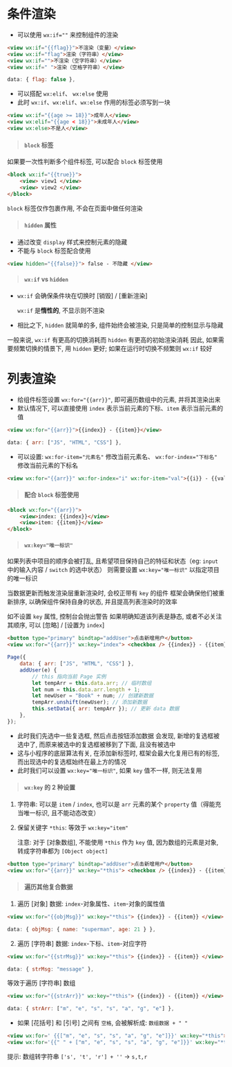 # 条件渲染

-   可以使用 `wx:if=""` 来控制组件的渲染

```html
<view wx:if="{{flag}}">不渲染（变量）</view>
<view wx:if="flag">渲染（字符串）</view>
<view wx:if="">不渲染（空字符串）</view>
<view wx:if=" ">渲染（空格字符串）</view>
```

```js
data: { flag: false },
```

-   可以搭配 `wx:elif`、 `wx:else` 使用
-   此时 `wx:if`、`wx:elif`、`wx:else` 作用的标签必须写到一块

```html
<view wx:if="{{age >= 18}}">成年人</view>
<view wx:elif="{{age < 18}}">未成年人</view>
<view wx:else>不是人</view>
```

> #### `block` 标签

如果要一次性判断多个组件标签, 可以配合 `block` 标签使用

```html
<block wx:if="{{true}}">
    <view> view1 </view>
    <view> view2 </view>
</block>
```

`block` 标签仅作包裹作用, 不会在页面中做任何渲染

> #### `hidden` 属性

-   通过改变 `display` 样式来控制元素的隐藏
-   不能与 `block` 标签配合使用

```html
<view hidden="{{false}}"> false - 不隐藏 </view>
```

> #### `wx:if` vs `hidden`

-   `wx:if` 会确保条件块在切换时 [销毁] / [重新渲染]

    `wx:if` 是**惰性的**, 不显示则不渲染

-   相比之下, `hidden` 就简单的多, 组件始终会被渲染, 只是简单的控制显示与隐藏

一般来说, `wx:if` 有更高的切换消耗而 `hidden` 有更高的初始渲染消耗
因此, 如果需要频繁切换的情景下, 用 `hidden` 更好; 如果在运行时切换不频繁则 `wx:if` 较好

# 列表渲染

-   给组件标签设置 `wx:for="{{arr}}"`, 即可遍历数组中的元素, 并将其渲染出来
-   默认情况下, 可以直接使用 `index` 表示当前元素的下标、`item` 表示当前元素的值

```html
<view wx:for="{{arr}}">{{index}} - {{item}}</view>
```

```js
data: { arr: ["JS", "HTML", "CSS"] },
```

-   可以设置: `wx:for-item="元素名"` 修改当前元素名、 `wx:for-index="下标名"` 修改当前元素的下标名

```html
<view wx:for="{{arr}}" wx:for-index="i" wx:for-item="val">{{i}} - {{val}}</view>
```

> #### 配合 `block` 标签使用

```html
<block wx:for="{{arr}}">
    <view>index: {{index}}</view>
    <view>item: {{item}}</view>
</block>
```

> #### `wx:key="唯一标识"`

如果列表中项目的顺序会被打乱, 且希望项目保持自己的特征和状态（eg: `input` 中的输入内容 / `switch` 的选中状态）
则需要设置 `wx:key="唯一标识"` 以指定项目的唯一标识

当数据更新而触发渲染层重新渲染时, 会校正带有 `key` 的组件
框架会确保他们被重新排序, 以确保组件保持自身的状态, 并且提高列表渲染时的效率

如不设置 `key` 属性, 控制台会抛出警告
如果明确知道该列表是静态, 或者不必关注其顺序, 可以 [忽略] / [设置为 `index`]

```html
<button type="primary" bindtap="addUser">点击新增用户</button>
<view wx:for="{{arr}}" wx:key="index"> <checkbox /> {{index}} - {{item}} </view>
```

```js
Page({
    data: { arr: ["JS", "HTML", "CSS"] },
    addUser(e) {
        // this 指向当前 Page 实例
        let tempArr = this.data.arr; // 临时数组
        let num = this.data.arr.length + 1;
        let newUser = "Book" + num; // 创建新数据
        tempArr.unshift(newUser); // 添加新数据
        this.setData({ arr: tempArr }); // 更新 data 数据
    },
});
```

-   此时我们先选中一些复选框, 然后点击按钮添加数据
    会发现, 新增的复选框被选中了, 而原来被选中的复选框被移到了下面, 且没有被选中
-   这与小程序的底层算法有关, 在添加新标签时, 框架会最大化复用已有的标签, 而出现选中的复选框始终在最上方的情况
-   此时我们可以设置 `wx:key="唯一标识"`, 如果 `key` 值不一样, 则无法复用

> #### `wx:key` 的 2 种设置

1. 字符串: 可以是 `item` / `index`, 也可以是 `arr` 元素的某个 `property` 值（得能充当唯一标识, 且不能动态改变）

2. 保留关键字 `*this`: 等效于 `wx:key="item"`

    注意: 对于 [对象数组], 不能使用 `*this` 作为 `key` 值, 因为数组的元素是对象, 转成字符串都为 `[Object object]`

```html
<button type="primary" bindtap="addUser">点击新增用户</button>
<view wx:for="{{arr}}" wx:key="*this"> <checkbox /> {{index}} - {{item}} </view>
```

> #### 遍历其他复合数据

1. 遍历 [对象] 数据: `index`-对象属性、`item`-对象的属性值

```html
<view wx:for="{{objMsg}}" wx:key="*this"> {{index}} - {{item}} </view>
```

```js
data: { objMsg: { name: "superman", age: 21 } },
```

2. 遍历 [字符串] 数据: `index`-下标、`item`-对应字符

```html
<view wx:for="{{strMsg}}" wx:key="*this"> {{index}} - {{item}} </view>
```

```js
data: { strMsg: "message" },
```

等效于遍历 [字符串] 数组

```html
<view wx:for="{{strArr}}" wx:key="*this"> {{index}} - {{item}} </view>
```

```js
data: { strArr: ["m", "e", "s", "s", "a", "g", "e"] },
```

-   如果 [花括号] 和 [引号] 之间有 `空格`, 会被解析成: `数组数据 + " "`

```html
<view wx:for=' {{["m", "e", "s", "s", "a", "g", "e"]}}' wx:key="*this"> {{index}} - {{item}} </view>
<view wx:for='{{" " + ["m", "e", "s", "s", "a", "g", "e"]}}' wx:key="*this"> {{index}} - {{item}} </view>
```

提示: 数组转字符串 `['s', 't', 'r'] + ''` → `s,t,r`
